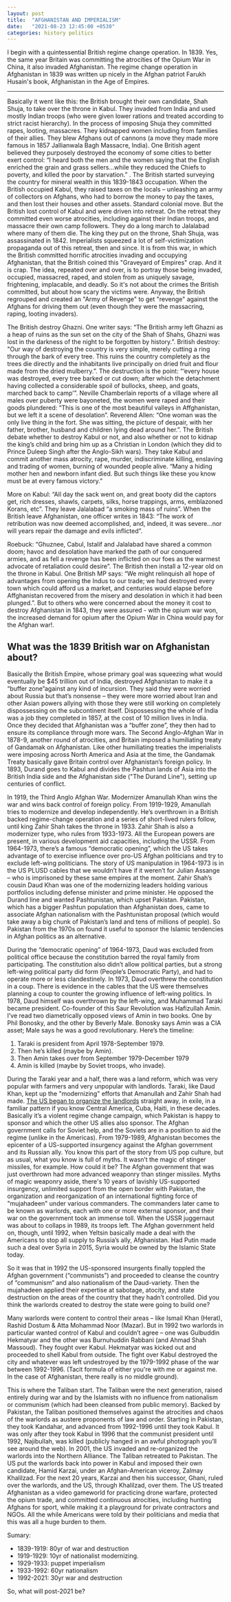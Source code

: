 ```yaml
---
layout: post
title:  "AFGHANISTAN AND IMPERIALISM"
date:   "2021-08-23 12:45:00 +0530"
categories: history politics
---
```


I begin with a quintessential British regime change operation. In 1839. Yes, the same year Britain was committing the atrocities of the Opium War in China, it also invaded Afghanistan. The regime change operation in Afghanistan in 1839 was written up nicely in the Afghan patriot Farukh Husain's book, Afghanistan in the Age of Empires.
<hr>
Basically it went like this: the British brought their own candidate, Shah Shuja, to take over the throne in Kabul. They invaded from India and used mostly Indian troops (who were given lower rations and treated according to strict racist hierarchy). In the process of imposing Shuja they committed rapes, looting, massacres. They kidnapped women including from families of their allies. They blew Afghans out of cannons (a move they made more famous in 1857 Jallianwala Bagh Massacre, India). One British agent believed they purposely destroyed the economy of some cities to better exert control: “I heard both the men and the women saying that the English enriched the grain and grass sellers...while they reduced the Chiefs to poverty, and killed the poor by starvation.” . The British started surveying the country for mineral wealth in this 1839-1843 occupation. When the British occupied Kabul, they raised taxes on the locals – unleashing an army of collectors on Afghans, who had to borrow the money to pay the taxes, and then lost their houses and other assets. Standard colonial move. But the British lost control of Kabul and were driven into retreat. On the retreat they committed even worse atrocities, including against their Indian troops, and massacre their own camp followers. They do a long march to Jalalabad where many of them die. The king they put on the throne, Shah Shuja, was assassinated in 1842. Imperialists squeezed a lot of self-victimization propaganda out of this retreat, then and since. It is from this war, in which the British committed horrific atrocities invading and occupying Afghanistan, that the British coined this "Graveyard of Empires" crap. And it is crap. The idea, repeated over and over, is to portray those being invaded, occupied, massacred, raped, and stolen from as uniquely savage, frightening, implacable, and deadly. So it's not about the crimes the British committed, but about how scary the victims were. Anyway, the British regrouped and created an "Army of Revenge" to get "revenge" against the Afghans for driving them out (even though they were the massacring, raping, looting invaders).

The British destroy Ghazni. One writer says: “The British army left Ghazni as a heap of ruins as the sun set on the city of the Shah of Shahs, Ghazni was lost in the darkness of the night to be forgotten by history.”. British destroy: "Our way of destroying the country is very simple, merely cutting a ring through the bark of every tree. This ruins the country completely as the trees die directly and the inhabitants live principally on dried fruit and flour made from the dried mulberry.”. The destruction is the point: “‘every house was destroyed, every tree barked or cut down; after which the detachment having collected a considerable spoil of bullocks, sheep, and goats, marched back to camp’”. Neville Chamberlain reports of a village where all males over puberty were bayoneted, the women were raped and their goods plundered: “This is one of the most beautiful valleys in Affghanistan, but we left it a scene of desolation”. Reverend Allen: “One woman was the only live thing in the fort. She was sitting, the picture of despair, with her father, brother, husband and children lying dead around her.”. The British debate whether to destroy Kabul or not, and also whether or not to kidnap the king’s child and bring him up as a Christian in London (which they did to Prince Duleep Singh after the Anglo-Sikh wars). They take Kabul and commit another mass atrocity, rape, murder, indiscriminate killing, enslaving and trading of women, burning of wounded people alive. “Many a hiding mother hen and newborn infant died. But such things like these you know must be at every famous victory.”

More on Kabul: “All day the sack went on, and great booty did the captors get, rich dresses, shawls, carpets, silks, horse trappings, arms, emblazoned Korans, etc”. They leave Jalalabad “a smoking mass of ruins”. When the British leave Afghanistan, one officer writes in 1843: “The work of retribution was now deemed accomplished, and, indeed, it was severe...nor will years repair the damage and evils inflicted”.

Roebuck: “Ghuznee, Cabul, Istalif and Jalalabad have shared a common doom; havoc and desolation have marked the path of our conquered armies, and as fell a revenge has been inflicted on our foes as the warmest advocate of retaliation could desire”. The British then install a 12-year old on the throne in Kabul. One British MP says: “We might relinquish all hope of advantages from opening the Indus to our trade; we had destroyed every town which could afford us a market, and centuries would elapse before Affghanistan recovered from the misery and desolation in which it had been plunged.”. But to others who were concerned about the money it cost to destroy Afghanistan in 1843, they were assured - with the opium war won, the increased demand for opium after the Opium War in China would pay for the Afghan war!. 

## What was the 1839 British war on Afghanistan about?

Basically the British Empire, whose primary goal was squeezing what would eventually be $45 trillion out of India, destroyed Afghanistan to make it a “buffer zone”against any kind of incursion. They said they were worried about Russia but that’s nonsense – they were more worried about Iran and other Asian powers allying with those they were still working on completely dispossessing on the subcontinent itself. Dispossessing the whole of India was a job they completed in 1857, at the cost of 10 million lives in India. Once they decided that Afghanistan was a “buffer zone”, they then had to ensure its compliance through more wars. The Second Anglo-Afghan War in 1878-9, another round of atrocities, and Britain imposed a humiliating treaty of Gandamak on Afghanistan. Like other humiliating treaties the imperialists were imposing across North America and Asia at the time, the Gandamak Treaty basically gave Britain control over Afghanistan’s foreign policy. In 1893, Durand goes to Kabul and divides the Pashtun lands of Asia into the British India side and the Afghanistan side ("The Durand Line"), setting up centuries of conflict.

In 1919, the Third Anglo Afghan War. Modernizer Amanullah Khan wins the war and wins back control of foreign policy. From 1919-1929, Amanullah tries to modernize and develop independently. He’s overthrown in a British backed regime-change operation and a series of short-lived rulers follow, until king Zahir Shah takes the throne in 1933. Zahir Shah is also a modernizer type, who rules from 1933-1973. All the European powers are present, in various development aid capacities, including the USSR. From 1964-1973, there’s a famous “democratic opening”, which the US takes advantage of to exercise influence over pro-US Afghan politicians and try to exclude left-wing politicians. The story of US manipulation in 1964-1973 is in the US PLUSD cables that we wouldn’t have if it weren’t for Julian Assange – who is imprisoned by these same empires at the moment. Zahir Shah’s cousin Daud Khan was one of the modernizing leaders holding various portfolios including defense minister and prime minister. He opposed the Durand line and wanted Pashtunistan, which upset Pakistan. Pakistan, which has a bigger Pashtun population than Afghanistan does, came to associate Afghan nationalism with the Pashtunistan proposal (which would take away a big chunk of Pakistan’s land and tens of millions of people). So Pakistan from the 1970s on found it useful to sponsor the Islamic tendencies in Afghan politics as an alternative.

During the “democratic opening” of 1964-1973, Daud was excluded from political office because the constitution barred the royal family from participating. The constitution also didn’t allow political parties, but a strong left-wing political party did form (People’s Democratic Party), and had to operate more or less clandestinely. In 1973, Daud overthrew the constitution in a coup. There is evidence in the cables that the US were themselves planning a coup to counter the growing influence of left-wing politics. In 1978, Daud himself was overthrown by the left-wing, and Muhammad Taraki became president. Co-founder of this Saur Revolution was Hafizullah Amin. I’ve read two diametrically opposed views of Amin in two books. One by Phil Bonosky, and the other by Beverly Male. Bonosky says Amin was a CIA asset; Male says he was a good revolutionary. Here’s the timeline: 
1. Taraki is president from April 1978-September 1979.
2. Then he’s killed (maybe by Amin).
3. Then Amin takes over from September 1979-December 1979
4. Amin is killed (maybe by Soviet troops, who invade).

During the Taraki year and a half, there was a land reform, which was very popular with farmers and very unpopular with landlords. Taraki, like Daud Khan, kept up the "modernizing" efforts that Amanullah and Zahir Shah had made. [The US began to organize the landlords](https://www.wilsoncenter.org/event/ghost-wars-the-secret-history-the-cia-afghanistan-and-bin-laden-the-soviet-invasion-to) straight away, in exile, in a familiar pattern if you know Central America, Cuba, Haiti, in these decades. Basically it’s a violent regime change campaign, which Pakistan is happy to sponsor and which the other US allies also sponsor. The Afghan government calls for Soviet help, and the Soviets are in a position to aid the regime (unlike in the Americas). From 1979-1989, Afghanistan becomes the epicenter of a US-supported insurgency against the Afghan government and its Russian ally. You know this part of the story from US pop culture, but as usual, what you know is full of myths. It wasn’t the magic of stinger missiles, for example. How could it be? The Afghan government that was just overthrown had more advanced weaponry than stinger missiles. Myths of magic weaponry aside, there's 10 years of lavishly US-supported insurgency, unlimited support from the open border with Pakistan, the organization and reorganization of an international fighting force of "mujahadeen" under various commanders. The commanders later came to be known as warlords, each with one or more external sponsor, and their war on the government took an immense toll. When the USSR juggernaut was about to collaps in 1989, its troops left. The Afghan government held on, though, until 1992, when Yeltsin basically made a deal with the Americans to stop all supply to Russia’s ally, Afghanistan. Had Putin made such a deal over Syria in 2015, Syria would be owned by the Islamic State today. 

So it was that in 1992 the US-sponsored insurgents finally toppled the Afghan government (“communists”) and proceeded to cleanse the country of “communism” and also nationalism of the Daud-variety. Then the mujahadeen applied their expertise at sabotage, atocity, and state destruction on the areas of the country that they hadn’t controlled. Did you think the warlords created to destroy the state were going to build one?

Many warlords were content to control their areas –  like Ismail Khan (Herat), Rashid Dostum & Atta Mohammad Noor (Mazar). But in 1992 two warlords in particular wanted control of Kabul and couldn’t agree – one was Gulbuddin Hekmatyar and the other was Burnuhuddin Rabbani (and Ahmad Shah Massoud). They fought over Kabul. Hekmatyar was kicked out and proceeded to shell Kabul from outside. The fight over Kabul destroyed the city and whatever was left undestroyed by the 1979-1992 phase of the war between 1992-1996. (Tacit formula of either you're with me or against me. In the case of Afghanistan, there really is no middle ground).

This is where the Taliban start. The Taliban were the next generation, raised entirely during war and by the Islamists with no influence from nationalism or communism (which had been cleansed from public memory). Backed by Pakistan, the Taliban positioned themselves against the atrocities and chaos of the warlords as austere proponents of law and order. Starting in Pakistan, they took Kandahar, and advanced from 1992-1996 until they took Kabul. It was only after they took Kabul in 1996 that the communist president until 1992, Najibullah, was killed (publicly hanged in an awful photograph you’ll see around the web). In 2001, the US invaded and re-organized the warlords into the Northern Alliance. The Taliban retreated to Pakistan. The US put the warlords back into power in Kabul and imposed their own candidate, Hamid Karzai, under an Afghan-American viceroy, Zalmay Khalilzad. For the next 20 years, Karzai and then his successor, Ghani, ruled over the warlords, and the US, through Khalilzad, over them. The US treated Afghanistan as a video gameworld for practicing drone warfare, protected the opium trade, and committed continuous atrocities, including hunting Afghans for sport, while making it a playground for private contractors and NGOs. All the while Americans were told by their politicians and media that this was all a huge burden to them.

Sumary:
- 1839-1919: 80yr of war and destruction
- 1919-1929: 10yr of nationalist modernizing.
- 1929-1933: puppet imperialism
- 1933-1992: 60yr nationalism
- 1992-2021: 30yr war and destruction

So, what will post-2021 be?
